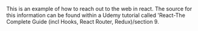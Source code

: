 This is an example of how to reach out to the web in react.  The source for this information can be found within a Udemy tutorial called 'React-The Complete Guide (incl Hooks, React Router, Redux)/section 9.
